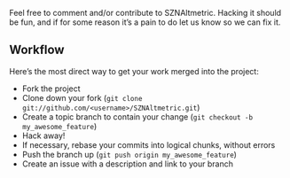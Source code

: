 Feel free to comment and/or contribute to SZNAltmetric. Hacking it should be fun, and if for some reason it’s a pain to do let us know so we can fix it.

## Workflow

Here’s the most direct way to get your work merged into the project:
- Fork the project
- Clone down your fork (`git clone git://github.com/<username>/SZNAltmetric.git`)
- Create a topic branch to contain your change (`git checkout -b my_awesome_feature`)
- Hack away!
- If necessary, rebase your commits into logical chunks, without errors
- Push the branch up (`git push origin my_awesome_feature`)
- Create an issue with a description and link to your branch

